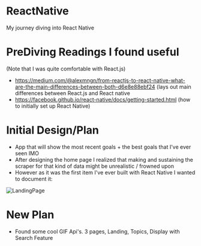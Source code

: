# ReactNative
My journey diving into React Native

# PreDiving Readings I found useful 
(Note that I was quite comfortable with React.js)
  * https://medium.com/@alexmngn/from-reactjs-to-react-native-what-are-the-main-differences-between-both-d6e8e88ebf24
    (lays out main differences between React.js and React native
  * https://facebook.github.io/react-native/docs/getting-started.html
    (how to initially set up React Native)
    
# Initial Design/Plan
  * App that will show the most recent goals + the best goals that I've ever seen IMO 
  * After designing the home page I realized that making and sustaining the scraper for that kind of data might be unrealistic / frowned    upon
  * However as it was the first item I've ever built with React Native I wanted to document it: 
  
  ![LandingPage](https://res.cloudinary.com/arpannln/image/upload/v1528346284/Screen_Shot_2018-06-06_at_9.30.10_PM.png)
  
 
# New Plan 
  * Found some cool GIF Api's. 3 pages, Landing, Topics, Display with Search Feature
